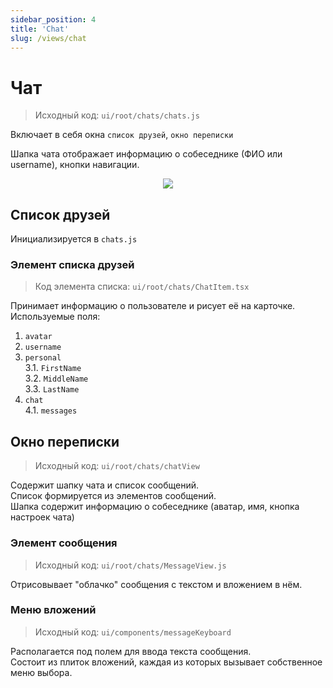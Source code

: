 ```yaml
---
sidebar_position: 4
title: 'Chat'
slug: /views/chat
---
```


# Чат
> Исходный код: `ui/root/chats/chats.js`  

Включает в себя окна `список друзей`, `окно переписки`

Шапка чата отображает информацию о собеседнике (ФИО или username), кнопки навигации.

<div align="center"><img type="imgscreen" src="..//img/presentation/chat/chat.png"/></div>


## Список друзей

Инициализируется в `chats.js`  

### Элемент списка друзей

> Код элемента списка: `ui/root/chats/ChatItem.tsx`  

Принимает информацию о пользователе и рисует её на карточке.  
Используемые поля: 
1. `avatar`
2. `username`
3. `personal`  
3.1. `FirstName`  
3.2. `MiddleName`  
3.3. `LastName`  
4. `chat`  
4.1. `messages`  

## Окно переписки

> Исходный код: `ui/root/chats/chatView`  

Содержит шапку чата и список сообщений.  
Список формируется из элементов сообщений.  
Шапка содержит информацию о собеседнике (аватар, имя, кнопка настроек чата)  

### Элемент сообщения

> Исходный код: `ui/root/chats/MessageView.js`  

Отрисовывает "облачко" сообщения с текстом и вложением в нём.

### Меню вложений

> Исходный код: `ui/components/messageKeyboard`  

Располагается под полем для ввода текста сообщения.  
Состоит из плиток вложений, каждая из которых вызывает собственное меню выбора.
